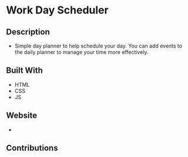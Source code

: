 # Work Day Scheduler

## Description
* Simple day planner to help schedule your day. You can add events to the daily planner to manage your time more effectively.

## Built With
* HTML
* CSS
* JS

## Website

* 

## Contributions